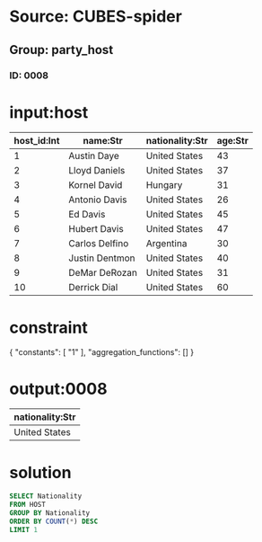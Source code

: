 # Source: CUBES-spider
## Group: party_host
### ID: 0008

# input:host

| host_id:Int | name:Str | nationality:Str | age:Str |
|---|---|---|---|
| 1 | Austin Daye | United States | 43 |
| 2 | Lloyd Daniels | United States | 37 |
| 3 | Kornel David | Hungary | 31 |
| 4 | Antonio Davis | United States | 26 |
| 5 | Ed Davis | United States | 45 |
| 6 | Hubert Davis | United States | 47 |
| 7 | Carlos Delfino | Argentina | 30 |
| 8 | Justin Dentmon | United States | 40 |
| 9 | DeMar DeRozan | United States | 31 |
| 10 | Derrick Dial | United States | 60 |

# constraint

{
  "constants": [
    "1"
  ],
  "aggregation_functions": []
}

# output:0008

| nationality:Str |
|---|
| United States |

# solution

```sql
SELECT Nationality
FROM HOST
GROUP BY Nationality
ORDER BY COUNT(*) DESC
LIMIT 1
```
